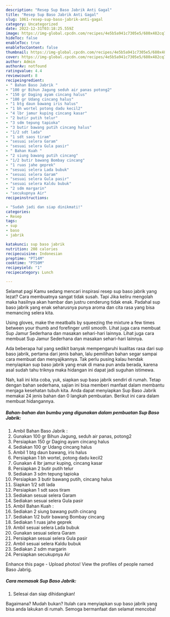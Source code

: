 ```yaml
---
description: "Resep Sup Baso Jabrik Anti Gagal"
title: "Resep Sup Baso Jabrik Anti Gagal"
slug: 1061-resep-sup-baso-jabrik-anti-gagal
category: Uncategorized
date: 2022-12-31T03:18:25.559Z
image: https://img-global.cpcdn.com/recipes/4e5b5a941c7305e5/680x482cq70/sup-baso-jabrik-foto-resep-utama.jpg
hideToc: false
enableToc: true
enableTocContent: false
thumbnail: https://img-global.cpcdn.com/recipes/4e5b5a941c7305e5/680x482cq70/sup-baso-jabrik-foto-resep-utama.jpg
cover: https://img-global.cpcdn.com/recipes/4e5b5a941c7305e5/680x482cq70/sup-baso-jabrik-foto-resep-utama.jpg
author: Admin
authorAv: notfound
ratingvalue: 4.4
reviewcount: 8
recipeingredient:
- " Bahan Baso Jabrik "
- "100 gr Bihun Jagung seduh air panas potong2"
- "150 gr Daging ayam cincang halus"
- "100 gr Udang cincang halus"
- "1 btg daun bawang iris halus"
- "1 bh wortel potong dadu kecil2"
- "4 lbr jamur kuping cincang kasar"
- "2 butir putih telur"
- "3 sdm tepung tapioka"
- "3 butir bawang putih cincang halus"
- "1/2 sdt lada"
- "1 sdt saos tiram"
- "sesuai selera Garam"
- "sesuai selera Gula pasir"
- " Bahan Kuah "
- "2 siung bawang putih cincang"
- "1/2 butir bawang Bombay cincang"
- "1 ruas jahe geprek"
- "sesuai selera Lada bubuk"
- "sesuai selera Garam"
- "sesuai selera Gula pasir"
- "sesuai selera Kaldu bubuk"
- "2 sdm margarin"
- "secukupnya Air"
recipeinstructions:

- "Sudah jadi dan siap dinikmati!"
categories:
- Resep
tags:
- sup
- baso
- jabrik

katakunci: sup baso jabrik 
nutrition: 208 calories
recipecuisine: Indonesian
preptime: "PT14M"
cooktime: "PT50M"
recipeyield: "1"
recipecategory: Lunch

---
```



Selamat pagi Kamu sedang mencari inspirasi resep sup baso jabrik yang lezat? Cara membuatnya sangat tidak susah. Tapi Jika keliru mengolah maka hasilnya akan hambar dan justru cenderung tidak enak. Padahal sup baso jabrik yang enak seharusnya punya aroma dan cita rasa yang bisa memancing selera kita.


Using gloves, make the meatballs by squeezing the mixture a few times between your thumb and forefinger until smooth. Lihat juga cara membuat Sup Jamur Sederhana dan masakan sehari-hari lainnya. Lihat juga cara membuat Sup Jamur Sederhana dan masakan sehari-hari lainnya.

Ada beberapa hal yang sedikit banyak mempengaruhi kualitas rasa dari sup baso jabrik, pertama dari jenis bahan, lalu pemilihan bahan segar sampai cara membuat dan menyajikannya. Tak perlu pusing kalau hendak menyiapkan sup baso jabrik yang enak di mana pun anda berada, karena asal sudah tahu triknya maka hidangan ini dapat jadi suguhan istimewa.


Nah, kali ini kita coba, yuk, siapkan sup baso jabrik sendiri di rumah. Tetap dengan bahan sederhana, sajian ini bisa memberi manfaat dalam membantu menjaga kesehatan tubuh kita. Anda dapat menyiapkan Sup Baso Jabrik memakai 24 jenis bahan dan 0 langkah pembuatan. Berikut ini cara dalam membuat hidangannya.

<!--inarticleads1-->

##### Bahan-bahan dan bumbu yang digunakan dalam pembuatan Sup Baso Jabrik:

1. Ambil  Bahan Baso Jabrik :
1. Gunakan 100 gr Bihun Jagung, seduh air panas, potong2
1. Persiapkan 150 gr Daging ayam cincang halus
1. Sediakan 100 gr Udang cincang halus
1. Ambil 1 btg daun bawang, iris halus
1. Persiapkan 1 bh wortel, potong dadu kecil2
1. Gunakan 4 lbr jamur kuping, cincang kasar
1. Persiapkan 2 butir putih telur
1. Sediakan 3 sdm tepung tapioka
1. Persiapkan 3 butir bawang putih, cincang halus
1. Siapkan 1/2 sdt lada
1. Persiapkan 1 sdt saos tiram
1. Sediakan sesuai selera Garam
1. Sediakan sesuai selera Gula pasir
1. Ambil  Bahan Kuah :
1. Sediakan 2 siung bawang putih cincang
1. Sediakan 1/2 butir bawang Bombay cincang
1. Sediakan 1 ruas jahe geprek
1. Ambil sesuai selera Lada bubuk
1. Gunakan sesuai selera Garam
1. Persiapkan sesuai selera Gula pasir
1. Ambil sesuai selera Kaldu bubuk
1. Sediakan 2 sdm margarin
1. Persiapkan secukupnya Air


Enhance this page - Upload photos! View the profiles of people named Baso Jabrig. 

<!--inarticleads2-->

##### Cara memasak Sup Baso Jabrik:


1. Selesai dan siap dihidangkan!



Bagaimana? Mudah bukan? Itulah cara menyiapkan sup baso jabrik yang bisa anda lakukan di rumah. Semoga bermanfaat dan selamat mencoba!

